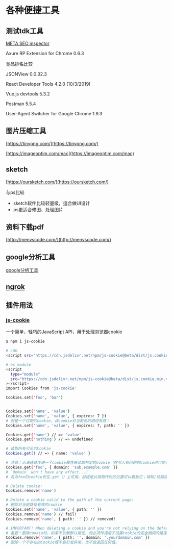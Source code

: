 # 各种便捷工具

## 测试tdk工具
[META SEO inspector](https://chrome.google.com/webstore/detail/ibkclpciafdglkjkcibmohobjkcfkaef)

Axure RP Extension for Chrome
0.6.3

竞品排名比较

JSONView 0.0.32.3

React Developer Tools 4.2.0 (10/3/2019)

Vue.js devtools 5.3.2

Postman 5.5.4

User-Agent Switcher for Google Chrome 1.9.3
## 图片压缩工具

[https://tinypng.com/](https://tinypng.com/)

[https://imageoptim.com/mac](https://imageoptim.com/mac)

## sketch
[https://oursketch.com/](https://oursketch.com/)

与ps比较
* sketch软件比较轻量级，适合做UI设计
* ps更适合修图、处理图片

## 资料下载pdf

[http://menvscode.com/](http://menvscode.com/)


## google分析工具

[google分析工具](https://developers.google.cn/analytics/devguides/reporting/?hl=zh-cn)

## [ngrok](https://dashboard.ngrok.com/get-started)

## 插件用法

### [js-cookie](https://github.com/js-cookie/js-cookie)

一个简单，轻巧的JavaScript API，用于处理浏览器cookie
```bash
$ npm i js-cookie

# cdn
<script src="https://cdn.jsdelivr.net/npm/js-cookie@beta/dist/js.cookie.min.js"></script>

# es module
<script
  type="module"
  src="https://cdn.jsdelivr.net/npm/js-cookie@beta/dist/js.cookie.min.mjs"
></script>
import Cookies from 'js-cookie'

Cookies.set('foo', 'bar')


Cookies.set('name', 'value')
Cookies.set('name', 'value', { expires: 7 })
# 创建一个过期的cookie，该cookie对当前页的路径有效：
Cookies.set('name', 'value', { expires: 7, path: '' })

Cookies.get('name') // => 'value'
Cookies.get('nothing') // => undefined

# 读取所有可见的Cookie
Cookies.get() // => { name: 'value' }

# 注意：无法通过传递一个cookie属性来读取特定的cookie（在写入有问题的cookie时可能已使用或可能未使用）：
Cookies.get('foo', { domain: 'sub.example.com' })
# `domain` won't have any effect...!
# 名为foo的cookie仅在.get（）上可用，前提是从调用代码的位置可以看到它；域和/或路径属性在读取时不起作用。

# Delete cookie:
Cookies.remove('name')

# Delete a cookie valid to the path of the current page:
# 删除对当前路径有效的cookie
Cookies.set('name', 'value', { path: '' })
Cookies.remove('name') // fail!
Cookies.remove('name', { path: '' }) // removed!

# IMPORTANT! When deleting a cookie and you're not relying on the default attributes, you must pass the exact same path and domain attributes that were used to set the cookie:
# 重要！删除cookie时，如果不依赖默认属性，则必须传递用于设置cookie的完全相同的路径和域属性：
Cookies.remove('name', { path: '', domain: '.yourdomain.com' })
# 删除一个不存在的Cookie既不会引发异常，也不会返回任何值。
```